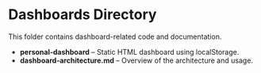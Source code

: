 # Dashboards Directory

This folder contains dashboard-related code and documentation.

- **personal-dashboard** – Static HTML dashboard using localStorage.
- **dashboard-architecture.md** – Overview of the architecture and usage.
